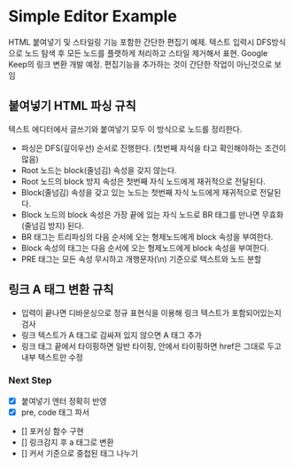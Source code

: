 # Simple Editor Example

HTML 붙여넣기 및 스타일링 기능 포함한 간단한 편집기 예제. 텍스트 입력시 DFS방식으로 노드 탐색 후 모든 노드를 플랫하게 처리하고 스타일 제거해서 표현. Google Keep의 링크 변환 개발 예정. 편집기능을 추가하는 것이 간단한 작업이 아닌것으로 보임

## 붙여넣기 HTML 파싱 규칙
텍스트 에디터에서 글쓰기와 붙여넣기 모두 이 방식으로 노드를 정리한다.
- 파싱은 DFS(깊이우선) 순서로 진행한다. (첫번째 자식을 타고 확인해야하는 조건이 많음)
- Root 노드는 block(줄넘김) 속성을 갖지 않는다.
- Root 노드의 block 방지 속성은 첫번째 자식 노드에게 재귀적으로 전달된다.
- Block(줄넘김) 속성을 갖고 있는 노드는 첫번째 자식 노드에게 재귀적으로 전달된다.
- Block 노드의 block 속성은 가장 끝에 있는 자식 노드로 BR 태그를 만나면 무효화(줄넘김 방지) 된다.
- BR 태그는 트리파싱의 다음 순서에 오는 형제노드에게 block 속성을 부여한다.
- Block 속성의 태그는 다음 순서에 오는 형제노드에게 block 속성을 부여한다.
- PRE 태그는 모든 속성 무시하고 개행문자(\n) 기준으로 텍스트와 노드 분할

## 링크 A 태그 변환 규칙
- 입력이 끝나면 디바운싱으로 정규 표현식을 이용해 링크 텍스트가 포함되어있는지 검사
- 링크 텍스트가 A 태그로 감싸져 있지 않으면 A 태그 추가
- 링크 태그 끝에서 타이핑하면 일반 타이핑, 안에서 타이핑하면 href은 그대로 두고 내부 텍스트만 수정

### Next Step
- [x] 붙여넣기 엔터 정확히 반영
- [x] pre, code 태그 파서
- [] 포커싱 함수 구현
- [] 링크감지 후 a 태그로 변환
- [] 커서 기준으로 중첩된 태그 나누기
